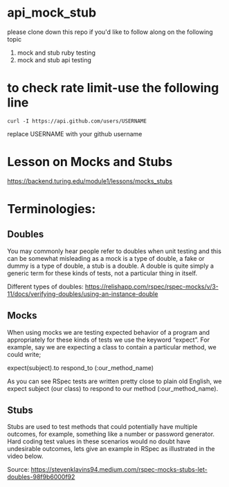 # api_mock_stub

please clone down this repo if you'd like to follow along on the following topic
1. mock and stub ruby testing
2. mock and stub api testing

# to check rate limit-use the following line
```
curl -I https://api.github.com/users/USERNAME
```
replace USERNAME with your github username

# Lesson on Mocks and Stubs
https://backend.turing.edu/module1/lessons/mocks_stubs

# Terminologies:

## Doubles

You may commonly hear people refer to doubles when unit testing and this can be somewhat misleading as a mock is a type of double, a fake or dummy is a type of double, a stub is a double. A double is quite simply a generic term for these kinds of tests, not a particular thing in itself.

Different types of doubles: https://relishapp.com/rspec/rspec-mocks/v/3-11/docs/verifying-doubles/using-an-instance-double

## Mocks

When using mocks we are testing expected behavior of a program and appropriately for these kinds of tests we use the keyword “expect”. For example, say we are expecting a class to contain a particular method, we could write;

expect(subject).to respond_to (:our_method_name)

As you can see RSpec tests are written pretty close to plain old English, we expect subject (our class) to respond to our method (:our_method_name).

## Stubs

Stubs are used to test methods that could potentially have multiple outcomes, for example, something like a number or password generator. Hard coding test values in these scenarios would no doubt have undesirable outcomes, lets give an example in RSpec as illustrated in the video below.

Source: https://stevenklavins94.medium.com/rspec-mocks-stubs-let-doubles-98f9b6000f92
